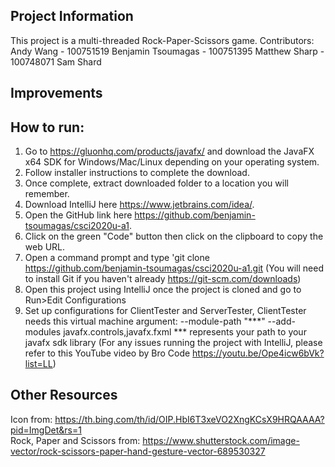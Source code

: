 **Project Information**
-
This project is a multi-threaded Rock-Paper-Scissors game.
Contributors:
Andy Wang - 100751519
Benjamin Tsoumagas - 100751395
Matthew Sharp - 100748071
Sam Shard 

**Improvements**
-


**How to run:**
-
1. Go to https://gluonhq.com/products/javafx/ and download the JavaFX x64 SDK for Windows/Mac/Linux depending on your operating system.
2. Follow installer instructions to complete the download.
3. Once complete, extract downloaded folder to a location you will remember.
4. Download IntelliJ here https://www.jetbrains.com/idea/.
5. Open the GitHub link here https://github.com/benjamin-tsoumagas/csci2020u-a1.
6. Click on the green "Code" button then click on the clipboard to copy the web URL.
7. Open a command prompt and type 'git clone https://github.com/benjamin-tsoumagas/csci2020u-a1.git (You will need to install Git if you haven't already https://git-scm.com/downloads)
8. Open this project using IntelliJ once the project is cloned and go to Run>Edit Configurations
9. Set up configurations for ClientTester and ServerTester, ClientTester needs this virtual machine argument: --module-path "***" --add-modules javafx.controls,javafx.fxml
   *** represents your path to your javafx sdk library
   (For any issues running the project with IntelliJ, please refer to this YouTube video by Bro Code https://youtu.be/Ope4icw6bVk?list=LL)


**Other Resources**
-
Icon from: https://th.bing.com/th/id/OIP.HbI6T3xeVO2XngKCsX9HRQAAAA?pid=ImgDet&rs=1 \
Rock, Paper and Scissors from: https://www.shutterstock.com/image-vector/rock-scissors-paper-hand-gesture-vector-689530327

